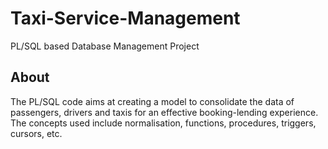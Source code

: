 # Taxi-Service-Management
PL/SQL based Database Management Project
## About
The PL/SQL code aims at creating a model to consolidate the data of passengers, drivers and taxis for an effective booking-lending experience. The concepts used include normalisation, functions, procedures, triggers, cursors, etc.
